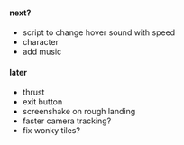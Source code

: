 #### next?
- script to change hover sound with speed
- character
- add music

#### later
- thrust
- exit button
- screenshake on rough landing
- faster camera tracking?
- fix wonky tiles?